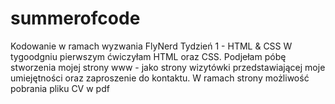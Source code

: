 # summerofcode
Kodowanie w ramach wyzwania FlyNerd
Tydzień 1 - HTML & CSS
W tygoodgniu pierwszym ćwiczyłam HTML oraz CSS. Podjełam póbę stworzenia mojej strony www - jako strony wizytówki przedstawiającej moje umiejętności oraz zaproszenie do kontaktu. W ramach strony możliwość pobrania pliku CV w pdf
